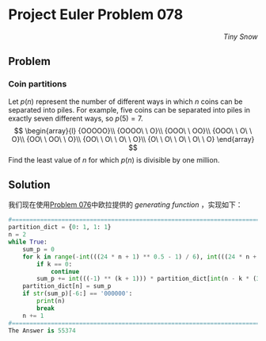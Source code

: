 # Project Euler	Problem 078

<p align="right"><i>Tiny Snow</i></p>



## Problem

### Coin partitions

Let $p(n)$ represent the number of different ways in which $n$ coins can be separated into piles. For example, five coins can be separated into piles in exactly seven different ways, so $p(5)=7$.
$$
\begin{array}{l}
{OOOOO}\\
{OOOO\ \ O}\\
{OOO\ \ OO}\\
{OOO\ \ O\ \ O}\\
{OO\ \ OO\ \ O}\\
{OO\ \ O\ \ O\ \ O}\\
{O\ \ O\ \ O\ \ O\ \ O}
\end{array}
$$
Find the least value of $n$ for which $p(n)$ is divisible by one million.



## Solution

我们现在使用[Problem 076](../P076/P076_Note.md)中欧拉提供的 *generating function* ，实现如下：

```python
#=================================================================================Solution
partition_dict = {0: 1, 1: 1}
n = 2
while True:
    sum_p = 0
    for k in range(-int(((24 * n + 1) ** 0.5 - 1) / 6), int(((24 * n + 1) ** 0.5 + 1) / 6) + 1):
        if k == 0:
            continue
        sum_p += int(((-1) ** (k + 1))) * partition_dict[int(n - k * (3 * k - 1) // 2)]
    partition_dict[n] = sum_p
    if str(sum_p)[-6:] == '000000':
        print(n)
        break
    n += 1
#=================================================================================Answer
The Answer is 55374
```

